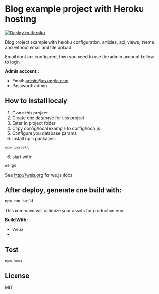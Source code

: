 # Blog example project with Heroku hosting

[![Deploy to Heroku](https://www.herokucdn.com/deploy/button.png)](https://heroku.com/deploy?template=https://github.com/wejs-examples/blog-heroku/tree/master)

Blog project example with heroku configuration, articles, acl, views, theme and without email and file upload

Email dont are configured, then you need to use the admin account bellow to login

**Admin account:**:
- Email: admin@example.com
- Password: admin

## How to install localy

1. Clone this project
2. Create one database for this project
2. Enter in project folder
3. Copy config/local.example to config/local.js
4. Configure you database params
5. install npm packages:
```sh
npm install
```
6. start with:
```sh
we go
```

See http://wejs.org for we.js docs

## After deploy, generate one build with:

```sh
npm run build
```

This command will optimize your assets for production env.

**Build With:**

- We.js
- 
## Test

```
npm test
```

## License

MIT
